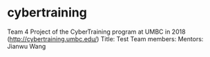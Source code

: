 # cybertraining
Team 4 Project of the CyberTraining program at UMBC in 2018 (http://cybertraining.umbc.edu/)
Title:  Test
Team members: 
Mentors: Jianwu Wang
